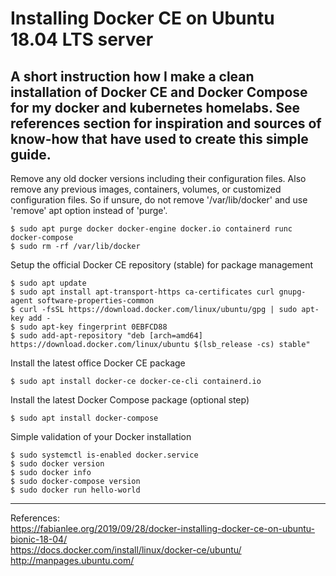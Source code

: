 # Installing Docker CE on Ubuntu 18.04 LTS server
A short instruction how I make a clean installation of Docker CE and Docker Compose for my docker and kubernetes homelabs. See references section for inspiration and sources of know-how that have used to create this simple guide.  
---
Remove any old docker versions including their configuration files. Also remove any previous images, containers, volumes, or customized configuration files. So if unsure, do not remove '/var/lib/docker' and use 'remove' apt option instead of 'purge'.

    $ sudo apt purge docker docker-engine docker.io containerd runc docker-compose  
    $ sudo rm -rf /var/lib/docker

Setup the official Docker CE repository (stable) for package management  

    $ sudo apt update  
    $ sudo apt install apt-transport-https ca-certificates curl gnupg-agent software-properties-common  
    $ curl -fsSL https://download.docker.com/linux/ubuntu/gpg | sudo apt-key add -  
    $ sudo apt-key fingerprint 0EBFCD88  
    $ sudo add-apt-repository "deb [arch=amd64] https://download.docker.com/linux/ubuntu $(lsb_release -cs) stable"  

Install the latest office Docker CE package  

    $ sudo apt install docker-ce docker-ce-cli containerd.io  
    
Install the latest Docker Compose package (optional step)

    $ sudo apt install docker-compose  
    
Simple validation of your Docker installation

    $ sudo systemctl is-enabled docker.service  
    $ sudo docker version
    $ sudo docker info
    $ sudo docker-compose version
    $ sudo docker run hello-world

---
References:  
https://fabianlee.org/2019/09/28/docker-installing-docker-ce-on-ubuntu-bionic-18-04/  
https://docs.docker.com/install/linux/docker-ce/ubuntu/  
http://manpages.ubuntu.com/  
